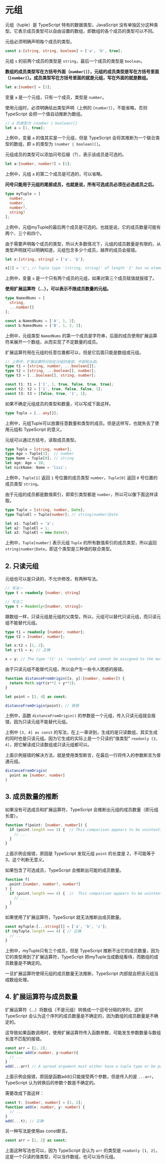 # 元组

元组（tuple）是 TypeScript 特有的数据类型，JavaScript 没有单独区分这种类型。它表示成员类型可以自由设置的数组，即数组的各个成员的类型可以不同。

元组必须明确声明每个成员的类型。

```typescript
const s:[string, string, boolean] = ['a', 'b', true];
```

元组 `s` 的前两个成员的类型是 `string`，最后一个成员的类型是 `boolean`。

**数组的成员类型写在方括号外面（`number[]`），元组的成员类型是写在方括号里面（`[number]`）。成员类型写在方括号里面的就是元组，写在外面的就是数组。**

```typescript
let a:[number] = [1];
```

变量 `a` 是一个元组，只有一个成员，类型是 `number`。

使用元组时，必须明确给出类型声明（上例的 `[number]`），不能省略，否则 TypeScript 会把一个值自动推断为数组。

```typescript
// a 的类型为 (number | boolean)[]
let a = [1, true];
```

上例中，变量 `a` 的值其实是一个元组，但是 TypeScript 会将其推断为一个联合类型的数组，即 `a` 的类型为 `(number | boolean)[]`。

元组成员的类型可以添加问号后缀（?），表示该成员是可选的。

```typescript
let a:[number, number?] = [1];
```

上例中，元组 `a` 的第二个成员是可选的，可以省略。

**问号只能用于元组的尾部成员，也就是说，所有可选成员必须在必选成员之后。**

```typescript
type myTuple = [
  number,
  number,
  number?,
  string?
];
```

上例中，元组myTuple的最后两个成员是可选的。也就是说，它的成员数量可能有两个、三个和四个。

由于需要声明每个成员的类型，所以大多数情况下，元组的成员数量是有限的，从类型声明就可以明确知道，元组包含多少个成员，越界的成员会报错。

```typescript
let x:[string, string] = ['a', 'b'];

x[2] = 'c'; // Tuple type '[string, string]' of length '2' has no element at index '2'.
```

上例中，变量 `x` 是一个只有两个成员的元组，如果对第三个成员赋值就报错了。

**使用扩展运算符（...），可以表示不限成员数量的元组。**

```typescript
type NamedNums = [
  string,
  ...number[]
];

const a:NamedNums = ['A', 1, 2];
const b:NamedNums = ['B', 1, 2, 3];
```

上例中，元组类型 `NamedNums` 的第一个成员是字符串，后面的成员使用扩展运算符来展开一个数组，从而实现了不定数量的成员。

扩展运算符用在元组的任意位置都可以，但是它后面只能是数组或元组。

```typescript
// 上例中，扩展运算符分别在元组的尾部、中部和头部。
type t1 = [string, number, ...boolean[]];
type t2 = [string, ...boolean[], number];
type t3 = [...boolean[], string, number];

const t1: t1 = ['1', 1, true, false, true, true];
const t2: t2 = ['1', true, false, false, 1];
const t3: t3 = [false, true, '1', 1];

```

如果不确定元组成员的类型和数量，可以写成下面这样。

```typescript
type Tuple = [...any[]];
```

上例中，元组Tuple可以放置任意数量和类型的成员。但是这样写，也就失去了使用元组和 TypeScript 的意义。

元组可以通过方括号，读取成员类型。

```typescript
type Tuple = [string, number];
type Age = Tuple[1];  // number
type Name = Tuple[0]; // string
let age: Age = 18;
let nickName: Name = 'lisi'; 
```

上例中，`Tuple[1]` 返回 `1` 号位置的成员类型 `number`，`Tuple[0]` 返回 `0` 号位置的成员类型 `string`。

由于元组的成员都是数值索引，即索引类型都是 `number`，所以可以像下面这样读取。

```typescript
type Tuple = [string, number, Date];
type TupleEl = Tuple[number]; // string|number|Date

let a1: TupleEl = 'a';
let a2: TupleEl = 1;
let a3: TupleEl = new Date();
```

上例中，`Tuple[number]` 表示元组 `Tuple` 的所有数值索引的成员类型，所以返回 `string|number|Date`，即这个类型是三种值的联合类型。

## 2. 只读元组

元组也可以是只读的，不允许修改，有两种写法。

```typescript
// 写法一
type t = readonly [number, string]

// 写法二
type t = Readonly<[number, string]>
```

跟数组一样，只读元组是元组的父类型。所以，元组可以替代只读元组，而只读元组不能替代元组。

```typescript
type t1 = readonly [number, number];
type t2 = [number, number];

let x:t2 = [1, 2];
let y:t1 = x; // 正确

x = y; // The type 't1' is 'readonly' and cannot be assigned to the mutable type 't2'.
```

由于只读元组不能替代元组，所以会产生一些令人困惑的报错。

```typescript
function distanceFromOrigin([x, y]:[number, number]) {
  return Math.sqrt(x**2 + y**2);
}

let point = [3, 4] as const;

distanceFromOrigin(point); // 报错
```

上例中，函数 `distanceFromOrigin()` 的参数是一个元组，传入只读元组就会报错，因为只读元组不能替代元组。

上例中 `[3, 4] as const` 的写法，在上一章讲到，生成的是只读数组，其实生成的同时也是只读元组。因为它生成的实际上是一个只读的“值类型” `readonly [3, 4]`，把它解读成只读数组或只读元组都可以。

上面示例报错的解决方法，就是使用类型断言，在最后一行将传入的参数断言为普通元组。

```typescript
distanceFromOrigin(
  point as [number, number]
)
```

## 3. 成员数量的推断

如果没有可选成员和扩展运算符，TypeScript 会推断出元组的成员数量（即元组长度）。

```typescript
function f(point: [number, number]) {
  if (point.length === 3) {  // This comparison appears to be unintentional because the types '2' and '3' have no overlap.
    // ...
  }
}
```

上面示例会报错，原因是 TypeScript 发现元组 `point` 的长度是 2，不可能等于 3，这个判断无意义。

如果包含了可选成员，TypeScript 会推断出可能的成员数量。

```typescript
function f(
  point:[number, number?, number?]
) {
  if (point.length === 4) {  //  This comparison appears to be unintentional because the types '1 | 2 | 3' and '4' have no overlap.这种比较似乎是无意的，因为类型'1 | 2 | 3'和'4'没有重叠。
    // ...
  }
}
```

如果使用了扩展运算符，TypeScript 就无法推断出成员数量。

```typescript
const myTuple:[...string[]] = ['a', 'b', 'c'];
if (myTuple.length === 4) { // 正确
  // ...
}
```

上例中，myTuple只有三个成员，但是 TypeScript 推断不出它的成员数量，因为它的类型用到了扩展运算符，TypeScript 把myTuple当成数组看待，而数组的成员数量是不确定的。

一旦扩展运算符使得元组的成员数量无法推断，TypeScript 内部就会把该元组当成数组处理。

## 4. 扩展运算符与成员数量

扩展运算符（...）将数组（不是元组）转换成一个逗号分隔的序列，这时 TypeScript 会认为这个序列的成员数量是不确定的，因为数组的成员数量是不确定的。

这导致如果函数调用时，使用扩展运算符传入函数参数，可能发生参数数量与数组长度不匹配的报错。

```typescript
const arr = [1, 2];
function add(x:number, y:number){
  // ...
}
add(...arr) // A spread argument must either have a tuple type or be passed to a rest parameter.扩展参数必须具有元组类型，或者传递给rest形参。
```

上面示例会报错，原因是函数add()只能接受两个参数，但是传入的是 `...arr`，TypeScript 认为转换后的参数个数是不确定的。

需要改成下面这样：

```typescript
const t: [number, number] = [1, 2];
function add(x: number, y: number) {
  // ...
}
add(...t); // 正确
```

另一种写法是使用as const断言。

```typescript
const arr = [1, 2] as const;
```

上面这种写法也可以，因为 TypeScript 会认为 `arr` 的类型是 `readonly [1, 2]`，这是一个只读的值类型，可以当作数组，也可以当作元组。
